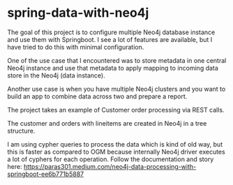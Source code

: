# spring-data-with-neo4j

The goal of this project is to configure multiple Neo4j database instance and use them with Springboot. I see a lot of features are available, but I have tried to do this with minimal configuration.

One of the use case that I encountered was to store metadata in one central Neo4j instance and use that metadata to apply mapping to incoming data store in the Neo4j (data instance).

Another use case is when you have multiple Neo4j clusters and you want to build an app to combine data across two and prepare a report.

The project takes an example of Customer order processing via REST calls.

The customer and orders with lineitems are created in Neo4j in a tree structure.

I am using cypher queries to process the data which is kind of old way, but this is faster as compared to OGM because internally Neo4j driver executes a lot of cyphers for each operation. Follow the documentation and story here: https://paras301.medium.com/neo4j-data-processing-with-springboot-ee6b771b5887
